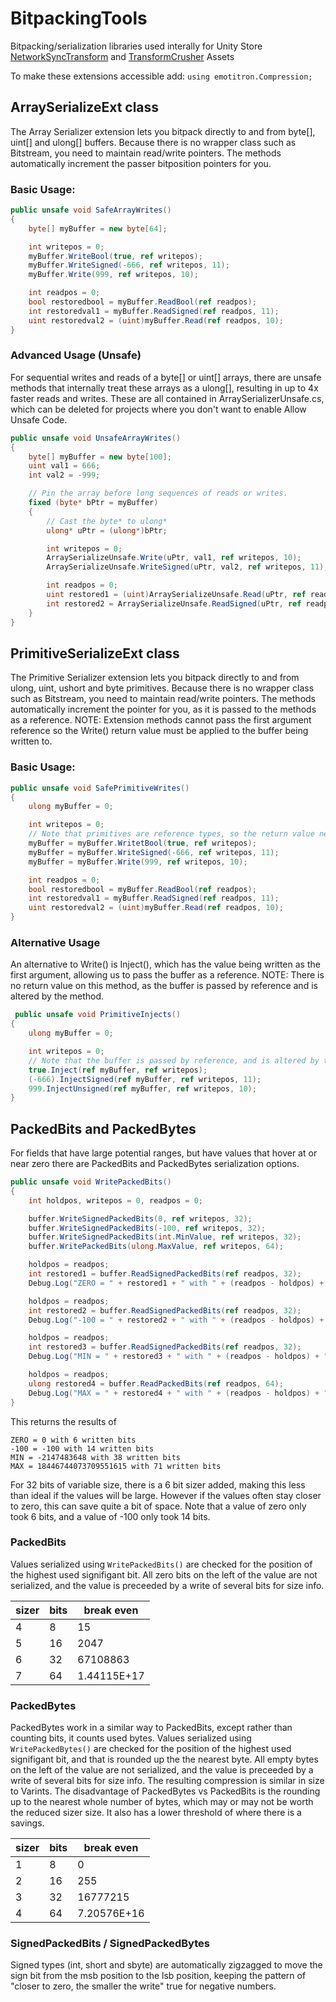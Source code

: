 # BitpackingTools
Bitpacking/serialization libraries used interally for Unity Store <a href="https://assetstore.unity.com/packages/tools/network/network-sync-transform-nst-98453">NetworkSyncTransform</a> and <a href="https://assetstore.unity.com/packages/tools/network/transform-crusher-free-version-117313">TransformCrusher</a> Assets 

To make these extensions accessible add:
```using emotitron.Compression;```

## ArraySerializeExt class

The Array Serializer extension lets you bitpack directly to and from byte[], uint[] and ulong[] buffers. Because there is no wrapper class such as Bitstream, you need to maintain read/write pointers. The methods automatically increment the passer bitposition pointers for you.

### Basic Usage:
```cs
public unsafe void SafeArrayWrites()
{
	byte[] myBuffer = new byte[64];

	int writepos = 0;
	myBuffer.WriteBool(true, ref writepos);
	myBuffer.WriteSigned(-666, ref writepos, 11);
	myBuffer.Write(999, ref writepos, 10);

	int readpos = 0;
	bool restoredbool = myBuffer.ReadBool(ref readpos);
	int restoredval1 = myBuffer.ReadSigned(ref readpos, 11);
	uint restoredval2 = (uint)myBuffer.Read(ref readpos, 10);
}
```
### Advanced Usage (Unsafe)
For sequential writes and reads of a byte[] or uint[] arrays, there are unsafe methods that internally treat these arrays as a ulong[], resulting in up to 4x faster reads and writes. These are all contained in ArraySerializerUnsafe.cs, which can be deleted for projects where you don't want to enable Allow Unsafe Code.
```cs
public unsafe void UnsafeArrayWrites()
{
	byte[] myBuffer = new byte[100];
	uint val1 = 666;
	int val2 = -999;

	// Pin the array before long sequences of reads or writes.
	fixed (byte* bPtr = myBuffer)
	{
		// Cast the byte* to ulong*
		ulong* uPtr = (ulong*)bPtr;

		int writepos = 0;
		ArraySerializeUnsafe.Write(uPtr, val1, ref writepos, 10);
		ArraySerializeUnsafe.WriteSigned(uPtr, val2, ref writepos, 11);

		int readpos = 0;
		uint restored1 = (uint)ArraySerializeUnsafe.Read(uPtr, ref readpos, 10);
		int restored2 = ArraySerializeUnsafe.ReadSigned(uPtr, ref readpos, 11);
	}
}
```

## PrimitiveSerializeExt class

The Primitive Serializer extension lets you bitpack directly to and from ulong, uint, ushort and byte primitives. Because there is no wrapper class such as Bitstream, you need to maintain read/write pointers. The methods automatically increment the pointer for you, as it is passed to the methods as a reference. NOTE: Extension methods cannot pass the first argument reference so the Write() return value must be applied to the buffer being written to.

### Basic Usage:
```cs
public unsafe void SafePrimitiveWrites()
{
	ulong myBuffer = 0;

	int writepos = 0;
	// Note that primitives are reference types, so the return value needs to be applied.
	myBuffer = myBuffer.WritetBool(true, ref writepos);
	myBuffer = myBuffer.WriteSigned(-666, ref writepos, 11);
	myBuffer = myBuffer.Write(999, ref writepos, 10);

	int readpos = 0;
	bool restoredbool = myBuffer.ReadBool(ref readpos);
	int restoredval1 = myBuffer.ReadSigned(ref readpos, 11);
	uint restoredval2 = (uint)myBuffer.Read(ref readpos, 10);
}
```

### Alternative Usage
An alternative to Write() is Inject(), which has the value being written as the first argument, allowing us to pass the buffer as a reference. NOTE: There is no return value on this method, as the buffer is passed by reference and is altered by the method.
```cs
 public unsafe void PrimitiveInjects()
{
	ulong myBuffer = 0;

	int writepos = 0;
	// Note that the buffer is passed by reference, and is altered by the method.
	true.Inject(ref myBuffer, ref writepos);
	(-666).InjectSigned(ref myBuffer, ref writepos, 11);
	999.InjectUnsigned(ref myBuffer, ref writepos, 10);
}
 ```

## PackedBits and PackedBytes
For fields that have large potential ranges, but have values that hover at or near zero there are PackedBits and PackedBytes serialization options.

```cs
public unsafe void WritePackedBits()
{
	int holdpos, writepos = 0, readpos = 0;

	buffer.WriteSignedPackedBits(0, ref writepos, 32);
	buffer.WriteSignedPackedBits(-100, ref writepos, 32);
	buffer.WriteSignedPackedBits(int.MinValue, ref writepos, 32);
	buffer.WritePackedBits(ulong.MaxValue, ref writepos, 64);

	holdpos = readpos;
	int restored1 = buffer.ReadSignedPackedBits(ref readpos, 32);
	Debug.Log("ZERO = " + restored1 + " with " + (readpos - holdpos) + " written bits");

	holdpos = readpos;
	int restored2 = buffer.ReadSignedPackedBits(ref readpos, 32);
	Debug.Log("-100 = " + restored2 + " with " + (readpos - holdpos) + " written bits");

	holdpos = readpos;
	int restored3 = buffer.ReadSignedPackedBits(ref readpos, 32);
	Debug.Log("MIN = " + restored3 + " with " + (readpos - holdpos) + " written bits");

	holdpos = readpos;
	ulong restored4 = buffer.ReadPackedBits(ref readpos, 64);
	Debug.Log("MAX = " + restored4 + " with " + (readpos - holdpos) + " written bits");
}
```

This returns the results of 
```
ZERO = 0 with 6 written bits
-100 = -100 with 14 written bits
MIN = -2147483648 with 38 written bits
MAX = 18446744073709551615 with 71 written bits
```
For 32 bits of variable size, there is a 6 bit sizer added, making this less than ideal if the values will be large. However if the values often stay closer to zero, this can save quite a bit of space. Note that a value of zero only took 6 bits, and a value of -100 only took 14 bits.

### PackedBits
Values serialized using ``WritePackedBits()`` are checked for the position of the highest used signifigant bit. All zero bits on the left of the value are not serialized, and the value is preceeded by a write of several bits for size info.

| sizer | bits | break even  |
|-------|------|-------------|
| 4     | 8    | 15          |
| 5     | 16   | 2047        |
| 6     | 32   | 67108863    |
| 7     | 64   | 1.44115E+17 |

### PackedBytes
PackedBytes work in a similar way to PackedBits, except rather than counting bits, it counts used bytes. Values serialized using ``WritePackedBytes()`` are checked for the position of the highest used signifigant bit, and that is rounded up the the nearest byte. All empty bytes on the left of the value are not serialized, and the value is preceeded by a write of several bits for size info. The resulting compression is similar in size to Varints. The disadvantage of PackedBytes vs PackedBits is the rounding up to the nearest whole number of bytes, which may or may not be worth the reduced sizer size. It also has a lower threshold of where there is a savings.

| sizer | bits | break even  |
|-------|------|-------------|
| 1     | 8    | 0           |
| 2     | 16   | 255         |
| 3     | 32   | 16777215    |
| 4     | 64   | 7.20576E+16 |

### SignedPackedBits / SignedPackedBytes
Signed types (int, short and sbyte) are automatically zigzagged to move the sign bit from the msb position to the lsb position, keeping the pattern of "closer to zero, the smaller the write" true for negative numbers.
